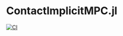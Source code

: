 # ContactImplicitMPC.jl
[![CI](https://github.com/thowell/ContactImplicitMPC.jl/actions/workflows/CI.yml/badge.svg)](https://github.com/thowell/ContactImplicitMPC.jl/actions/workflows/CI.yml)

